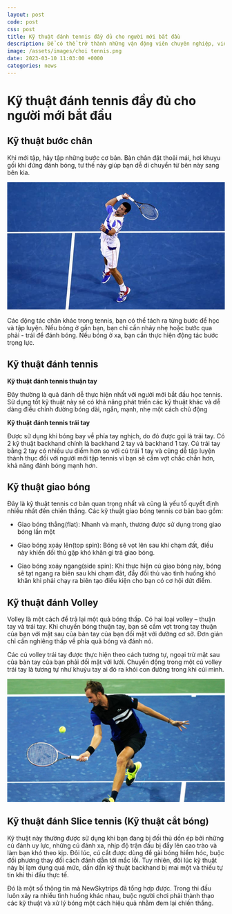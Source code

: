 ```yaml
---
layout: post
code: post
css: post
title: Kỹ thuật đánh tennis đầy đủ cho người mới bắt đầu 
description: Để có thể trở thành những vận động viên chuyên nghiệp, việc luyện tập để thành thạo các kỹ thuật đánh tennis cơ bản là điều không thể thiếu. Bài viết dưới đây hãy cùng NewSkytrips tìm hiểu các kỹ thuật đánh tennis cơ bản cho người mới chơi.
image: /assets/images/choi tennis.png
date: 2023-03-10 11:03:00 +0000
categories: news
---
```


# Kỹ thuật đánh tennis đầy đủ cho người mới bắt đầu

## Kỹ thuật bước chân

Khi mới tập, hãy tập những bước cơ bản. Bàn chân đặt thoải mái, hơi khuỵu gối khi đứng đánh bóng, tư thế này giúp bạn dễ di chuyển từ bên này sang bên kia.

![Người chơi tennis cần thành thạo nhiều kỹ thuật khác nhau](https://github.com/PacificPromise/news-skytrip/blob/gh-pages/assets/images/choi%20tennis.png?raw=true)

Các động tác chân khác trong tennis, bạn có thể tách ra từng bước để học và tập luyện. Nếu bóng ở gần bạn, bạn chỉ cần nhảy nhẹ hoặc bước qua phải - trái để đánh bóng. Nếu bóng ở xa, bạn cần thực hiện động tác bước trọng lực.

## Kỹ thuật đánh tennis

**Kỹ thuật đánh tennis thuận tay**

Đây thường là quả đánh dễ thực hiện nhất với người mới bắt đầu học tennis. Sử dụng tốt kỹ thuật này sẽ có khả năng phát triển các kỹ thuật khác và dễ dàng điều chỉnh đường bóng dài, ngắn, mạnh, nhẹ một cách chủ động

**Kỹ thuật đánh tennis trái tay**

Được sử dụng khi bóng bay về phía tay nghịch, do đó được gọi là trái tay. Có 2 kỹ thuật backhand chính là backhand 2 tay và backhand 1 tay. Cú trái tay bằng 2 tay có nhiều ưu điểm hơn so với cú trái 1 tay và cũng dễ tập luyện thành thục đối với người mới tập tennis vì bạn sẽ cầm vợt chắc chắn hơn, khả năng đánh bóng mạnh hơn.

## Kỹ thuật giao bóng

Đây là kỹ thuật tennis cơ bản quan trọng nhất và cũng là yếu tố quyết định nhiều nhất đến chiến thắng. Các kỹ thuật giao bóng tennis cơ bản bao gồm:

- Giao bóng thẳng(flat): Nhanh và mạnh, thương được sử dụng trong giao bóng lần một

- Giao bóng xoáy lên(top spin): Bóng sẽ vọt lên sau khi chạm đất, điều này khiến đối thủ gặp khó khăn gi trả giao bóng.

- Giao bóng xoáy ngang(side spin): Khi thực hiện cú giao bóng này, bóng sẽ tạt ngang ra biên sau khi chạm đât, đẩy đối thủ vào tình huống khó khăn khi phải chạy ra biên tạo điều kiện cho bạn có cơ hội dứt điểm.

## Kỹ thuật đánh Volley

Volley là một cách để trả lại một quả bóng thấp. Có hai loại volley – thuận tay và trái tay. Khi chuyền bóng thuận tay, bạn sẽ cầm vợt trong tay thuận của bạn với mặt sau của bàn tay của bạn đối mặt với đường cơ sở. Đơn giản chỉ cần nghiêng thấp về phía quả bóng và đánh nó.

Các cú volley trái tay được thực hiện theo cách tương tự, ngoại trừ mặt sau của bàn tay của bạn phải đối mặt với lưới. Chuyển động trong một cú volley trái tay là tương tự như khuỷu tay ai đó ra khỏi con đường trong khi cúi mình.

![kỹ thuật volley tennis hiệu quả](https://github.com/PacificPromise/news-skytrip/blob/gh-pages/assets/images/ky%20thuat%20choi%20tennis.jpg?raw=true)

## Kỹ thuật đánh Slice tennis (Kỹ thuật cắt bóng)

Kỹ thuật này thường được sử dụng khi bạn đang bị đối thủ dồn ép bởi những cú đánh uy lực, những cú đánh xa, nhịp độ trận đấu bị đẩy lên cao trào và làm bạn khó theo kịp. Đôi lúc, cú cắt được dùng để gài bóng hiểm hóc, buộc đối phương thay đổi cách đánh dẫn tới mắc lỗi. Tuy nhiên, đôi lúc kỹ thuật này bị lạm dụng quá mức, dần dần kỹ thuật backhand bị mai một và thiếu tự tin khi thi đấu thực tế.

Đó là một số thông tin mà NewSkytrips đã tổng hợp được. Trong thi đấu luôn xảy ra nhiều tình huống khác nhau, buộc người chơi phải thành thạo các kỹ thuật và xử lý bóng một cách hiệu quả nhằm đem lại chiến thắng.


